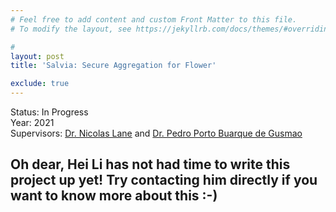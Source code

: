 ```yaml
---
# Feel free to add content and custom Front Matter to this file.
# To modify the layout, see https://jekyllrb.com/docs/themes/#overriding-theme-defaults

#
layout: post
title: 'Salvia: Secure Aggregation for Flower'

exclude: true
---
```

Status: In Progress  
Year: 2021  
Supervisors: [Dr. Nicolas Lane](http://niclane.org/) and [Dr. Pedro Porto Buarque de Gusmao](https://www.cst.cam.ac.uk/people/pp524)

## Oh dear, Hei Li has not had time to write this project up yet! Try contacting him directly if you want to know more about this :-)